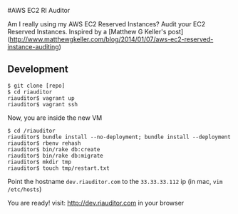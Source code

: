 #AWS EC2 RI Auditor


Am I really using my AWS EC2 Reserved Instances? Audit your EC2 Reserved Instances. 
Inspired by a [Matthew G Keller's post] (http://www.matthewgkeller.com/blog/2014/01/07/aws-ec2-reserved-instance-auditing)

## Development
```
$ git clone [repo]
$ cd riauditor
riauditor$ vagrant up
riauditor$ vagrant ssh
```
Now, you are inside the new VM
```
$ cd /riauditor
riauditor$ bundle install --no-deployment; bundle install --deployment
riauditor$ rbenv rehash
riauditor$ bin/rake db:create
riauditor$ bin/rake db:migrate
riauditor$ mkdir tmp
riauditor$ touch tmp/restart.txt
```

Point the hostname ```dev.riauditor.com``` to the ```33.33.33.112``` ip (in mac, ```vim /etc/hosts```)

You are ready! visit: http://dev.riauditor.com in your browser
